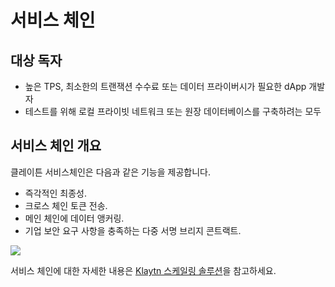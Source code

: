 # 서비스 체인

## 대상 독자 <a id="intended-audience"></a>

- 높은 TPS, 최소한의 트랜잭션 수수료 또는 데이터 프라이버시가 필요한 dApp 개발자
- 테스트를 위해 로컬 프라이빗 네트워크 또는 원장 데이터베이스를 구축하려는 모두

## 서비스 체인 개요 <a id="service-chain-overview"></a>

클레이튼 서비스체인은 다음과 같은 기능을 제공합니다.

- 즉각적인 최종성.
- 크로스 체인 토큰 전송.
- 메인 체인에 데이터 앵커링.
- 기업 보안 요구 사항을 충족하는 다중 서명 브리지 콘트랙트.

![](/img/nodes/sc_connection.png)

서비스 체인에 대한 자세한 내용은 [Klaytn 스케일링 솔루션](../../learn/scaling-solutions.md)을 참고하세요.
